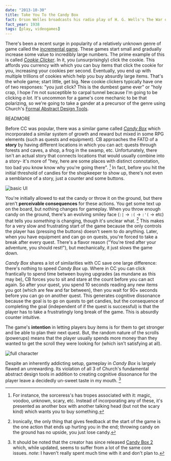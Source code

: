 ```yaml
---
date: "2013-10-30"
title: Take You To the Candy Box
fact: Orson Welles broadcasts his radio play of H. G. Wells's The War of the Worlds, causing anxiety in some of the audience in the United States.
fact_year: 1938
tags: [play, videogames]
---
```


There's been a recent surge in popularity of a relatively unknown genre of game called the [incremental game](https://www.reddit.com/r/inrementalgames). These games start small and gradually increase some value to incredibly large numbers. The prime example of this is called [_Cookie Clicker_](http://orteil.dashnet.org/cookieclicker). In it, you (unsurprisingly) click the cookie. This affords you currency with which you can buy items that click the cookie for you, increasing your cookies per second. Eventually, you end up with multiple trillions of cookies which help you buy absurdly large items. That's the whole game; start little, get big. New cookie clickers typically have one of two responses: "you just click? This is the dumbest game ever" or "holy crap, I hope I'm not susceptible to carpal tunnel because I'm going to be clicking _a lot_. It's uncommon for a game's core mechanic to be that polarizing, so we're going to take a gander at a precursor of the genre using Church's [Formal Abstract Design Tools](http://www.gamasutra.com/view/feature/131764/formal_abstract_design_tools.php).

READMORE

Before CC was popular, there was a similar game called [_Candy Box_](http://candies.aniwey.net/index.php) which incorporated a similar system of growth and reward but mixed in some RPG elements (such as quests and equipment). CB approaches the FATD of a **story** by having different locations in which you can act: quests through forests and caves, a shop, a frog in the swamp, etc. Unfortunately, there isn't an actual story that connects locations that would usually combine into a story- it's more of "hey, here are some places with distinct connotation, too bad you know know why you're going there". [^1] In fact, before you hit the initial threshold of candies for the shopkeeper to show up, there's not even a semblance of a story, just a counter and some buttons.

![basic UI](https://i.imgur.com/fxwsLtv.jpg)

You're initially allowed to eat the candy or throw it on the ground, but there aren't **perceivable consequences** for these actions. You get some text up on the board, but nothing changes for gameplay. When you throw enough candy on the ground, there's an evolving smiley face (`:|` -> `:(` -> `:'(` -> etc) that tells you _something_ is changing, though it's unclear what. [^2] This makes for a very slow and frustrating start of the game because the only controls the player has (pressing the buttons) doesn't seem to do anything. Later, when you have equipment and can go on quests, you're forced to take a break after every quest. There's a flavor reason ("You're tired after your adventure, you should rest!"), but mechanically, it just slows the game down.

_Candy Box_ shares a lot of similarities with CC save one large difference: there's nothing to speed _Candy Box_ up. Where in CC you can click frantically to spend time between buying upgrades (as mundane as this may be), CB forces you to sit and stare at the count before you can act again. So after your quest, you spend 10 seconds reading any new items you got (which are few and far between), then you wait for 90+ seconds before you can go on another quest. This generates cognitive dissonance because the goal is to go on quests to get candies, but the consequence of completing the goal (independent of if the quest is successful) is that the player has to take a frustratingly long break of the game. This is absurdly counter intuitive.

The game's **intention** in letting players buy items is for them to get stronger and be able to plan their next quest. But, the random nature of the scrolls (powerups) means that the player usually spends more money than they wanted to get the scroll they were looking for (which isn't satisfying at all).

![full character](https://i.imgur.com/96TmMm9.jpg)

Despite an inherently addicting setup, gameplay in _Candy Box_ is largely flawed an unrewarding. Its violation of all 3 of Church's fundamental abstract design tools in addition to creating cognitive dissonance for the player leave a decidedly un-sweet taste in my mouth. [^3]

[^1]: For instance, the sorceress's has tropes associated with it: magic, voodoo, unknown, scary, etc. Instead of incorporating any of these, it's presented as another box with another talking head (but not the scary kind) which wants you to buy something.
[^2]: Ironically, the only thing that gives feedback at the start of the game is the one action that ends up hurting you in the end; throwing candy on the ground has no upside, you just lose candy.
[^3]: It should be noted that the creator has since released [Candy Box 2](http://candybox2.net) which, while updated, seems to suffer from a lot of the same core issues. _note_: I haven't really spent much time with it and don't plan to.
